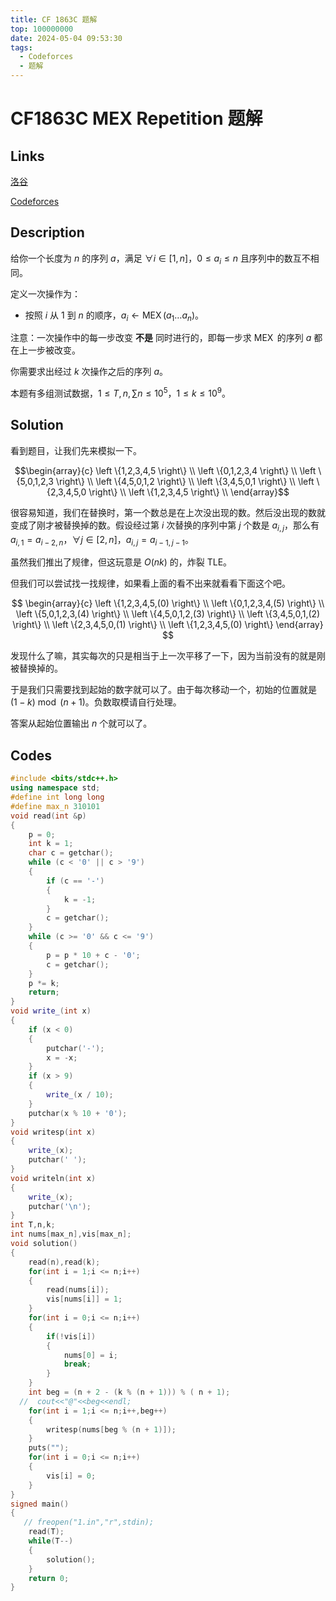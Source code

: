 ```yaml
---
title: CF 1863C 题解
top: 100000000
date: 2024-05-04 09:53:30
tags:
  - Codeforces
  - 题解
---
```

<!---->
<!--more-->

# CF1863C MEX Repetition 题解

## Links

[洛谷](https://www.luogu.com.cn/problem/CF1863C)

[Codeforces](https://codeforces.com/problemset/problem/1863/C)

## Description

给你一个长度为 $n$ 的序列 $a$，满足 $\forall i \in [1,n]$，$0 \leq a_{i} \leq n$ 且序列中的数互不相同。

定义一次操作为：

- 按照 $i$ 从 $1$ 到 $n$ 的顺序，$a_{i} \gets \operatorname{MEX}(a_{1} \ldots a_{n})$。

注意：一次操作中的每一步改变 **不是** 同时进行的，即每一步求 $\operatorname{MEX}$ 的序列 $a$ 都在上一步被改变。

你需要求出经过 $k$ 次操作之后的序列 $a$。

本题有多组测试数据，$1 \leq T,n,\sum n \leq 10^5$，$1 \leq k \leq 10^{9}$。

## Solution

看到题目，让我们先来模拟一下。

$$\begin{array}{c}
\left \{1,2,3,4,5 \right\} \\
\left \{0,1,2,3,4 \right\} \\
\left \{5,0,1,2,3 \right\} \\
\left \{4,5,0,1,2 \right\} \\
\left \{3,4,5,0,1 \right\} \\
\left \{2,3,4,5,0 \right\} \\
\left \{1,2,3,4,5 \right\} \\
\end{array}$$

很容易知道，我们在替换时，第一个数总是在上次没出现的数。然后没出现的数就变成了刚才被替换掉的数。假设经过第 $i$ 次替换的序列中第 $j$ 个数是 $a_{i,j}$，那么有 $a_{i,1} = a_{i-2,n}$，$\forall j \in [2,n]$，$a_{i,j} = a_{i - 1,j - 1}$。

虽然我们推出了规律，但这玩意是 $O(nk)$ 的，炸裂 TLE。

但我们可以尝试找一找规律，如果看上面的看不出来就看看下面这个吧。

$$
\begin{array}{c}
\left \{1,2,3,4,5,(0) \right\} \\
\left \{0,1,2,3,4,(5) \right\} \\
\left \{5,0,1,2,3,(4) \right\} \\
\left \{4,5,0,1,2,(3) \right\} \\
\left \{3,4,5,0,1,(2) \right\} \\
\left \{2,3,4,5,0,(1) \right\} \\
\left \{1,2,3,4,5,(0) \right\} 
\end{array}
$$

发现什么了嘛，其实每次的只是相当于上一次平移了一下，因为当前没有的就是刚被替换掉的。

于是我们只需要找到起始的数字就可以了。由于每次移动一个，初始的位置就是 $(1 - k) \bmod (n + 1)$。负数取模请自行处理。

答案从起始位置输出 $n$ 个就可以了。

## Codes

```cpp
#include <bits/stdc++.h>
using namespace std;
#define int long long
#define max_n 310101
void read(int &p)
{
    p = 0;
    int k = 1;
    char c = getchar();
    while (c < '0' || c > '9')
    {
        if (c == '-')
        {
            k = -1;
        }
        c = getchar();
    }
    while (c >= '0' && c <= '9')
    {
        p = p * 10 + c - '0';
        c = getchar();
    }
    p *= k;
    return;
}
void write_(int x)
{
    if (x < 0)
    {
        putchar('-');
        x = -x;
    }
    if (x > 9)
    {
        write_(x / 10);
    }
    putchar(x % 10 + '0');
}
void writesp(int x)
{
    write_(x);
    putchar(' ');
}
void writeln(int x)
{
    write_(x);
    putchar('\n');
}
int T,n,k;
int nums[max_n],vis[max_n];
void solution()
{
    read(n),read(k);
    for(int i = 1;i <= n;i++)
    {
        read(nums[i]);
        vis[nums[i]] = 1;
    }
    for(int i = 0;i <= n;i++)
    {
        if(!vis[i])
        {
            nums[0] = i;
            break;
        }
    }
    int beg = (n + 2 - (k % (n + 1))) % ( n + 1);
  //  cout<<"@"<<beg<<endl;
    for(int i = 1;i <= n;i++,beg++)
    {
        writesp(nums[beg % (n + 1)]);
    }
    puts("");
    for(int i = 0;i <= n;i++)
    {
        vis[i] = 0;
    }
}
signed main()
{
   // freopen("1.in","r",stdin);
    read(T);
    while(T--)
    {
        solution();
    }
    return 0;
}
```
